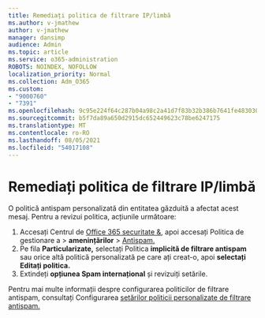 ```yaml
---
title: Remediați politica de filtrare IP/limbă
ms.author: v-jmathew
author: v-jmathew
manager: dansimp
audience: Admin
ms.topic: article
ms.service: o365-administration
ROBOTS: NOINDEX, NOFOLLOW
localization_priority: Normal
ms.collection: Adm_O365
ms.custom:
- "9000760"
- "7391"
ms.openlocfilehash: 9c95e224f64c287b04a98c2a41d7f83b32b386b7641fe483030fa8cc931855a8
ms.sourcegitcommit: b5f7da89a650d2915dc652449623c78be6247175
ms.translationtype: MT
ms.contentlocale: ro-RO
ms.lasthandoff: 08/05/2021
ms.locfileid: "54017108"
---
```

# <a name="fix-languageip-filter-policy"></a>Remediați politica de filtrare IP/limbă

O politică antispam personalizată din entitatea găzduită a afectat acest mesaj. Pentru a revizui politica, acțiunile următoare:

1. Accesați Centrul de [Office 365 securitate &](https://go.microsoft.com/fwlink/p/?linkid=2077143), apoi accesați Politica de gestionare a  >  **amenințărilor**  >  [Antispam.](https://go.microsoft.com/fwlink/?linkid=2101518)
2. Pe fila **Particularizate,** selectați Politica **implicită de filtrare antispam** sau orice altă politică personalizată pe care ați creat-o, apoi **selectați Editați politica.**
3. Extindeți **opțiunea Spam internațional** și revizuiți setările.

Pentru mai multe informații despre configurarea politicilor de filtrare antispam, consultați Configurarea [setărilor politicii personalizate de filtrare antispam.](https://go.microsoft.com/fwlink/?linkid=2101054)
